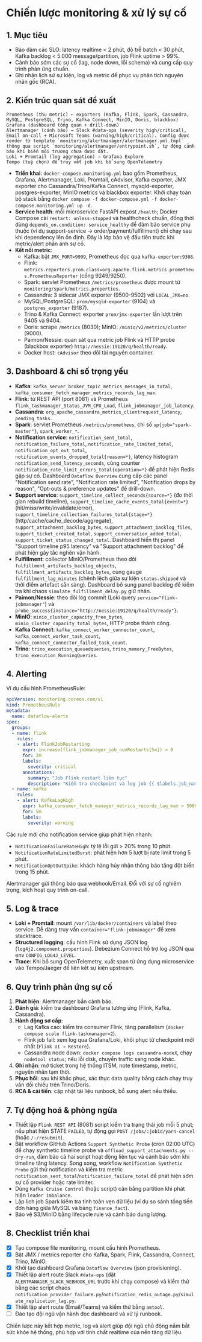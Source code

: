 # Chiến lược monitoring & xử lý sự cố

## 1. Mục tiêu
- Bảo đảm các SLO: latency realtime < 2 phút, độ trễ batch < 30 phút, Kafka backlog < 5.000 message/partition, job Flink uptime > 99%.
- Cảnh báo sớm các sự cố (lag, node down, lỗi schema) và cung cấp quy trình phản ứng chuẩn.
- Ghi nhận lịch sử sự kiện, log và metric để phục vụ phân tích nguyên nhân gốc (RCA).

## 2. Kiến trúc quan sát đề xuất
```
Prometheus (thu metric) ← exporters (Kafka, Flink, Spark, Cassandra, MySQL, PostgreSQL, Trino, Kafka Connect, MinIO, Doris, blackbox)
Grafana (dashboard tổng quan + drill-down)
Alertmanager (cảnh báo) → Slack #data-ops (severity high/critical), Email on-call + Microsoft Teams (warning/high/critical). Config được render từ template `monitoring/alertmanager/alertmanager.yml.tmpl` thông qua script `monitoring/alertmanager/entrypoint.sh`, tự động cảnh báo khi biến môi trường chưa được đặt.
Loki + Promtail (log aggregation) → Grafana Explore
Tempo (tuỳ chọn) để truy vết job khi bổ sung OpenTelemetry
```
- **Triển khai**: `docker-compose.monitoring.yml` bao gồm Prometheus, Grafana, Alertmanager, Loki, Promtail, cAdvisor, Kafka exporter, JMX exporter cho Cassandra/Trino/Kafka Connect, mysqld-exporter, postgres-exporter, MinIO metrics và blackbox exporter. Khởi chạy toàn bộ stack bằng `docker compose -f docker-compose.yml -f docker-compose.monitoring.yml up -d`.
- **Service health**: mỗi microservice FastAPI expost `/health`; Docker Compose cài `restart: unless-stopped` và healthcheck chuẩn, đồng thời dùng `depends_on.condition: service_healthy` để đảm bảo service phụ thuộc (ví dụ support-service → order/payment/fulfillment) chỉ chạy sau khi dependency lên ổn định. Đây là lớp bảo vệ đầu tiên trước khi metric/alert phản ánh sự cố.
- **Kết nối metric**:
  - Kafka: bật `JMX_PORT=9999`, Prometheus đọc qua `kafka-exporter:9308`.
  - Flink: `metrics.reporters.prom.class=org.apache.flink.metrics.prometheus.PrometheusReporter` (cổng 9249/9250).
  - Spark: servlet Prometheus `/metrics/prometheus` được mount từ `monitoring/spark/metrics.properties`.
  - Cassandra: 3 sidecar JMX exporter (9500-9502) với `LOCAL_JMX=no`.
  - MySQL/PostgreSQL: `prom/mysqld-exporter` (9104) và `postgres_exporter` (9187).
  - Trino & Kafka Connect: exporter `prom/jmx-exporter` lần lượt trên 9405 và 9404.
  - Doris: scrape `/metrics` (8030); MinIO: `/minio/v2/metrics/cluster` (9000).
  - Paimon/Nessie: quan sát qua metric job Flink và HTTP probe (blackbox exporter) `http://nessie:19120/q/health/ready`.
  - Docker host: `cAdvisor` theo dõi tài nguyên container.

## 3. Dashboard & chỉ số trọng yếu
- **Kafka**: `kafka_server_broker_topic_metrics_messages_in_total`, `kafka_consumer_fetch_manager_metrics_records_lag_max`.
- **Flink**: từ REST API (port 8081) và Prometheus `flink_taskmanager_Status_JVM_CPU_Load`, `flink_jobmanager_job_latency`.
- **Cassandra**: `org_apache_cassandra_metrics_clientrequest_latency`, `pending_tasks`.
- **Spark**: servlet Prometheus `/metrics/prometheus`, chỉ số `up{job="spark-master"}`, `spark_worker_*`.
- **Notification service**: `notification_sent_total`, `notification_failure_total`, `notification_rate_limited_total`, `notification_opt_out_total`, `notification_events_dropped_total{reason=*}`, latency histogram `notification_send_latency_seconds`, cùng counter `notification_rate_limit_errors_total{operation=*}` để phát hiện Redis gặp sự cố. Dashboard `Dataflow Overview` cung cấp các panel "Notification send rate", "Notification rate limited", "Notification drops by reason", "Opt-outs & preference updates" để drill-down.
- **Support service**: `support_timeline_collect_seconds{source=*}` (đo thời gian rebuild timeline), `support_timeline_cache_events_total{event=*}` (hit/miss/write/invalidate/error), `support_timeline_collection_failures_total{stage=*}` (http/cache/cache_decode/aggregate), `support_attachment_backlog_bytes`, `support_attachment_backlog_files`, `support_ticket_created_total`, `support_conversation_added_total`, `support_ticket_status_changed_total`. Dashboard hiển thị panel "Support timeline p95 latency" và "Support attachment backlog" để phát hiện gây tắc nghẽn vận hành.
- **Fulfillment**: collector MinIO/Prometheus theo dõi `fulfillment_artifacts_backlog_objects`, `fulfillment_artifacts_backlog_bytes`, cùng gauge `fulfillment_lag_minutes` (chênh lệch giữa sự kiện `status.shipped` và thời điểm artefact sẵn sàng). Dashboard bổ sung panel backlog để kiểm tra khi chaos `simulate_fulfillment_delay.py` giữ nhãn.
- **Paimon/Nessie**: theo dõi log commit (Loki query `service="flink-jobmanager"`) và `probe_success{instance="http://nessie:19120/q/health/ready"}`.
- **MinIO**: `minio_cluster_capacity_free_bytes`, `minio_cluster_capacity_total_bytes`, HTTP probe thành công.
- **Kafka Connect**: `kafka_connect_worker_connector_count`, `kafka_connect_worker_task_count`, `kafka_connect_connector_failed_task_count`.
- **Trino**: `trino_execution_queuedqueries`, `trino_memory_FreeBytes`, `trino_execution_RunningQueries`.

## 4. Alerting
Ví dụ cấu hình PrometheusRule:
```yaml
apiVersion: monitoring.coreos.com/v1
kind: PrometheusRule
metadata:
  name: dataflow-alerts
spec:
  groups:
  - name: flink
    rules:
    - alert: FlinkJobRestarting
      expr: increase(flink_jobmanager_job_numRestarts[5m]) > 0
      for: 2m
      labels:
        severity: critical
      annotations:
        summary: "Job Flink restart liên tục"
        description: "Kiểm tra checkpoint và log job {{ $labels.job_name }}"
  - name: kafka
    rules:
    - alert: KafkaLagHigh
      expr: kafka_consumer_fetch_manager_metrics_records_lag_max > 5000
      for: 5m
      labels:
        severity: warning
```
Các rule mới cho notification service giúp phát hiện nhanh:
- `NotificationFailureRateHigh`: tỷ lệ lỗi gửi > 20% trong 10 phút.
- `NotificationRateLimitedBurst`: phát hiện hơn 5 lượt bị rate limit trong 5 phút.
- `NotificationOptOutSpike`: khách hàng hủy nhận thông báo tăng đột biến trong 15 phút.

Alertmanager gửi thông báo qua webhook/Email. Đối với sự cố nghiêm trọng, kích hoạt quy trình on-call.

## 5. Log & trace
- **Loki + Promtail**: mount `/var/lib/docker/containers` và label theo service. Dễ dàng truy vấn `container="flink-jobmanager"` để xem stacktrace.
- **Structured logging**: cấu hình Flink sử dụng JSON log (`log4j2.component.properties`). Debezium Connect hỗ trợ log JSON qua env `CONFIG_LOG4J_LEVEL`.
- **Trace**: Khi bổ sung OpenTelemetry, xuất span từ ứng dụng microservice vào Tempo/Jaeger để liên kết sự kiện upstream.

## 6. Quy trình phản ứng sự cố
1. **Phát hiện**: Alertmanager bắn cảnh báo.
2. **Đánh giá**: kiểm tra dashboard Grafana tương ứng (Flink, Kafka, Cassandra).
3. **Hành động sơ cấp**:
   - Lag Kafka cao: kiểm tra consumer Flink, tăng parallelism (`docker compose scale flink-taskmanager=2`).
   - Flink job fail: xem log qua Grafana/Loki, khôi phục từ checkpoint mới nhất (`Flink UI → Restore`).
   - Cassandra node down: `docker compose logs cassandra-nodeX`, chạy `nodetool status`; nếu lỗi disk, chuyển traffic sang node khác.
4. **Ghi nhận**: mở ticket trong hệ thống ITSM, note timestamp, metric, nguyên nhân tạm thời.
5. **Phục hồi**: sau khi khắc phục, xác thực data quality bằng cách chạy truy vấn đối chiếu trên Trino/Doris.
6. **RCA & cải tiến**: cập nhật tài liệu runbook, bổ sung alert nếu thiếu.

## 7. Tự động hoá & phòng ngừa
- Thiết lập `Flink REST API` (8081) script kiểm tra trạng thái job mỗi 5 phút; nếu phát hiện STATE `FAILED`, tự động gọi `POST /jobs/:jobid/yarn-cancel` (hoặc `/-/resubmit`).
- Bật workflow GitHub Actions `Support Synthetic Probe` (cron 02:00 UTC) để chạy synthetic timeline probe và `offload_support_attachments.py --dry-run`, đảm bảo cả hai script hoạt động liên tục và cảnh báo sớm khi timeline tăng latency. Song song, workflow `Notification Synthetic Probe` gửi thử notification và kiểm tra metric `notification_sent_total`/`notification_failure_total` để phát hiện sớm sự cố provider hoặc rate limiter.
- Dùng `Kafka Cruise Control` (hoặc script) cân bằng partition khi phát hiện `leader imbalance`.
- Lập lịch job Spark kiểm tra tính toàn vẹn dữ liệu (ví dụ so sánh tổng tiền đơn hàng giữa MySQL và bảng `finance_fact`).
- Bảo vệ S3/MinIO bằng lifecycle rule và cảnh báo dung lượng.

## 8. Checklist triển khai
- [x] Tạo compose file monitoring, mount cấu hình Prometheus.
- [x] Bật JMX / metrics reporter cho Kafka, Spark, Flink, Cassandra, Connect, Trino, MinIO.
- [x] Khởi tạo dashboard Grafana `Dataflow Overview` (json provisioning).
- [x] Thiết lập alert route Slack `#data-ops` (đặt `ALERTMANAGER_SLACK_WEBHOOK_URL` trước khi chạy compose) và kiểm thử bằng các script chaos `notification_provider_failure.py`/`notification_redis_outage.py`/`simulate_replication_lag.py`.
- [x] Thiết lập alert route (Email/Teams) và kiểm thử bằng `amtool`.
- [ ] Đào tạo đội ngũ vận hành đọc dashboard và xử lý runbook.

Chiến lược này kết hợp metric, log và alert giúp đội ngũ chủ động nắm bắt sức khỏe hệ thống, phù hợp với tính chất realtime của nền tảng dữ liệu.
